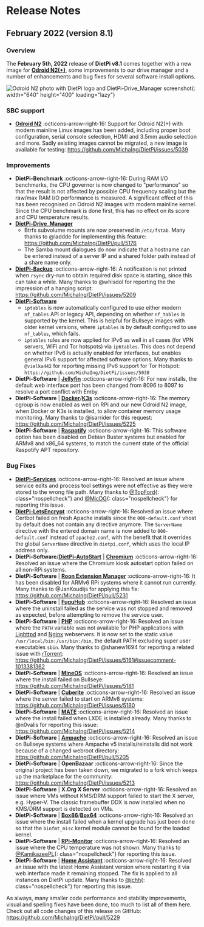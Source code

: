 # Release Notes

## February 2022 (version 8.1)

### Overview

The **February 5th, 2022** release of **DietPi v8.1** comes together with a new image for [**Odroid N2(+)**](../hardware.md#odroid), some improvements to our drive manager and a number of enhancements and bug fixes for several software install options.

![Odroid N2 photo with DietPi logo and DietPi-Drive_Manager screenshot](../assets/images/dietpi-release-v8_1.jpg){: width="640" height="400" loading="lazy"}

### SBC support

- [**Odroid N2**](../hardware.md#odroid) :octicons-arrow-right-16: Support for Odroid N2(+) with modern mainline Linux images has been added, including proper boot configuration, serial console selection, HDMI and 3.5mm audio selection and more. Sadly existing images cannot be migrated, a new image is available for testing: <https://github.com/MichaIng/DietPi/issues/5039>

### Improvements

- **DietPi-Benchmark** :octicons-arrow-right-16: During RAM I/O benchmarks, the CPU governor is now changed to "performance" so that the result is not affected by possible CPU frequency scaling but the raw/max RAM I/O performance is measured. A significant effect of this has been recognised on Odroid N2 images with modern mainline kernel. Since the CPU benchmark is done first, this has no effect on its score and CPU temperature results.
- [**DietPi-Drive_Manager**](../dietpi_tools.md#dietpi-drive-manager)
    - Btrfs subvolume mounts are now preserved in `/etc/fstab`. Many thanks to @laddde for implementing this feature: <https://github.com/MichaIng/DietPi/pull/5176>
    - The Samba mount dialogues do now indicate that a hostname can be entered instead of a server IP and a shared folder path instead of a share name only.
- [**DietPi-Backup**](../dietpi_tools.md#dietpi-backup-backuprestore) :octicons-arrow-right-16: A notification is not printed when `rsync` dry-run to obtain required disk space is starting, since this can take a while. Many thanks to @whisdol for reporting the the impression of a hanging script: <https://github.com/MichaIng/DietPi/issues/5209>
- [**DietPi-Software**](../software.md)
    - `iptables` is now automatically configured to use either modern `nf_tables` API or legacy API, depending on whether `nf_tables` is supported by the kernel. This is helpful for Bullseye images with older kernel versions, where `iptables` is by default configured to use `nf_tables`, which fails.
    - `iptables` rules are now applied for IPv6 as well in all cases (for VPN servers, WiFi and Tor hotspots) via `ip6tables`. This does not depend on whether IPv6 is actually enabled for interfaces, but enables general IPv6 support for affected software options. Many thanks to `@vielka442` for reporting missing IPv6 support for Tor Hotspot: `https://github.com/MichaIng/DietPi/issues/5038`
- **DietPi-Software** | [**Jellyfin**](../software/media.md#jellyfin) :octicons-arrow-right-16: For new installs, the default web interface port has been changed from 8096 to 8097 to resolve a port conflict with Emby.
- **DietPi-Software** | [**Docker**](../software/programming.md#docker)/[**K3s**](../software/system_stats.md#k3s) :octicons-arrow-right-16: The memory cgroup is now enabled as well on RPi and our new Odroid N2 image, when Docker or K3s is installed, to allow container memory usage monitoring. Many thanks to @isarrider for this request: <https://github.com/MichaIng/DietPi/issues/5225>
- **DietPi-Software** | [**Raspotify**](../software/media.md#raspotify) :octicons-arrow-right-16: This software option has been disabled on Debian Buster systems but enabled for ARMv8 and x86_64 systems, to match the current state of the official Raspotify APT repository.

### Bug Fixes

- [**DietPi-Services**](../dietpi_tools/system_configuration.md#dietpi-services) :octicons-arrow-right-16: Resolved an issue where service edits and process tool settings were not effective as they were stored to the wrong file path. Many thanks to [@TopFord](https://dietpi.com/forum/u/TopFord){: class="nospellcheck"} and [@MicDG](https://dietpi.com/forum/u/MicDG){: class="nospellcheck"} for reporting this issue.
- [**DietPi-LetsEncrypt**](../dietpi_tools.md#dietpi-letsencrypt) :octicons-arrow-right-16: Resolved an issue where Certbot failed on fresh Apache installs since the `000-default.conf` vhost by default does not contain any directive anymore. The `ServerName` directive with the entered domain name is now added to `000-default.conf` instead of `apache2.conf`, with the benefit that it overrides the global `ServerName` directive in `dietpi.conf`, which uses the local IP address only.
- **DietPi-Software**/[**DietPi-AutoStart**](../dietpi_tools.md#dietpi-autostart) | [**Chromium**](../software/desktop.md#chromium) :octicons-arrow-right-16: Resolved an issue where the Chromium kiosk autostart option failed on all non-RPi systems.
- **DietPi-Software** | [**Roon Extension Manager**](../software/media.md#roon-extension-manager) :octicons-arrow-right-16: It has been disabled for ARMv6 RPi systems where it cannot run currently. Many thanks to @JanKoudijs for applying this fix: <https://github.com/MichaIng/DietPi/pull/5231>
- **DietPi-Software** | [**FuguHub**](../software/cloud.md#fuguhub) :octicons-arrow-right-16: Resolved an issue where the uninstall failed as the service was not stopped and removed as expected, before attempting to remove the service user.
- **DietPi-Software** | [**PHP**](../software/webserver_stack.md#php) :octicons-arrow-right-16: Resolved an issue where the `PATH` variable was not available for PHP applications with [Lighttpd](../software/webserver_stack.md#lighttpd) and [Nginx](../software/webserver_stack.md#nginx) webservers. It is now set to the static value `/usr/local/bin:/usr/bin:/bin`, the default PATH excluding super user executables `sbin`. Many thanks to @shanew1694 for reporting a related issue with [rTorrent](../software/bittorrent.md#rtorrent): <https://github.com/MichaIng/DietPi/issues/5161#issuecomment-1013381362>
- **DietPi-Software** | [**MineOS**](../software/gaming.md#mineos) :octicons-arrow-right-16: Resolved an issue where the install failed on Bullseye: <https://github.com/MichaIng/DietPi/issues/5181>
- **DietPi-Software** | [**Cuberite**](../software/gaming.md#cuberite) :octicons-arrow-right-16: Resolved an issue where the server failed to start on ARMv8 systems: <https://github.com/MichaIng/DietPi/issues/5180>
- **DietPi-Software** | [**MATE**](../software/desktop.md#mate) :octicons-arrow-right-16: Resolved an issue where the install failed when LXDE is installed already. Many thanks to @n0valis for reporting this issue: <https://github.com/MichaIng/DietPi/issues/5214>
- **DietPi-Software** | [**Ampache**](../software/media.md#ampache) :octicons-arrow-right-16: Resolved an issue on Bullseye systems where Ampache v5 installs/reinstalls did not work because of a changed webroot directory: <https://github.com/MichaIng/DietPi/pull/5205>
- **DietPi-Software** | **OpenBazaar** :octicons-arrow-right-16: Since the original project has been taken down, we migrated to a fork which keeps up the marketplace for the community: <https://github.com/MichaIng/DietPi/issues/5213>
- **DietPi-Software** | **X.Org X Server** :octicons-arrow-right-16: Resolved an issue where VMs without KMS/DRM support failed to start the X server, e.g. Hyper-V. The classic framebuffer DDX is now installed when no KMS/DRM support is detected on VMs.
- **DietPi-Software** | [**Box86**](../software/gaming.md#box86)/[**Box64**](../software/gaming.md#box64) :octicons-arrow-right-16: Resolved an issue where the install failed when a kernel upgrade has just been done so that the `binfmt_misc` kernel module cannot be found for the loaded kernel.
- **DietPi-Software** | [**RPi-Monitor**](../software/system_stats.md#rpi-monitor) :octicons-arrow-right-16: Resolved an issue where the CPU temperature was not shown. Many thanks to [@KamikazeePL](https://dietpi.com/forum/u/KamikazeePL){: class="nospellcheck"} for reporting this issue.
- **DietPi-Software** | [**Home Assistant**](../software/home_automation.md#home-assistant) :octicons-arrow-right-16: Resolved an issue with the latest Home Assistant version where restarting it via web interface made it remaining stopped. The fix is applied to all instances on DietPi update. Many thanks to [@jchh](https://dietpi.com/forum/u/jchh){: class="nospellcheck"} for reporting this issue.

As always, many smaller code performance and stability improvements, visual and spelling fixes have been done, too much to list all of them here. Check out all code changes of this release on GitHub: <https://github.com/MichaIng/DietPi/pull/5229>
